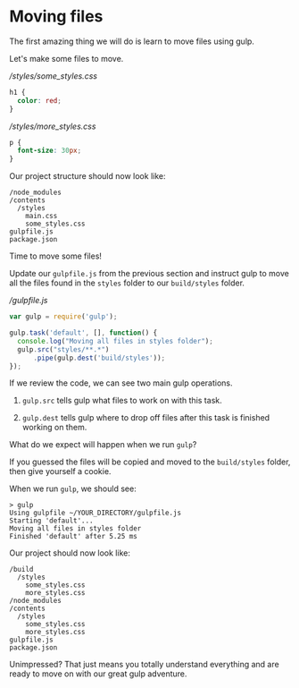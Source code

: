 # Moving files

The first amazing thing we will do is learn to move files using gulp.

Let's make some files to move.

*/styles/some_styles.css*
```css
h1 {
  color: red;
}
```

*/styles/more_styles.css*
```css
p {
  font-size: 30px;
}
```

Our project structure should now look like:
```
/node_modules
/contents
  /styles
    main.css
    some_styles.css
gulpfile.js
package.json
```

Time to move some files!

Update our `gulpfile.js` from the previous section and instruct gulp to move all the files found in the `styles` folder to our `build/styles` folder.

*/gulpfile.js*
```javascript
var gulp = require('gulp');

gulp.task('default', [], function() {
  console.log("Moving all files in styles folder");
  gulp.src("styles/**.*")
      .pipe(gulp.dest('build/styles'));
});
```

If we review the code, we can see two main gulp operations.

1. `gulp.src` tells gulp what files to work on with this task.

2. `gulp.dest` tells gulp where to drop off files after this task is finished working on them.

What do we expect will happen when we run `gulp`?

If you guessed the files will be copied and moved to the `build/styles` folder, then give yourself a cookie.

When we run `gulp`, we should see:
```
> gulp
Using gulpfile ~/YOUR_DIRECTORY/gulpfile.js
Starting 'default'...
Moving all files in styles folder
Finished 'default' after 5.25 ms
```

Our project should now look like:
```
/build
  /styles
    some_styles.css
    more_styles.css
/node_modules
/contents
  /styles
    some_styles.css
    more_styles.css
gulpfile.js
package.json
```

Unimpressed? That just means you totally understand everything and are ready to move on with our great gulp adventure.
